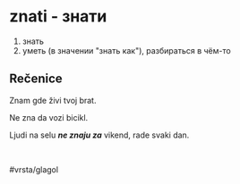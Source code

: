 # znati - знати

1. знать  
2. уметь (в значении "знать как"), разбираться в чём-то

## Rečenice

Znam gde živi tvoj brat.

Ne zna da vozi bicikl.

Ljudi na selu ***ne znaju za*** vikend, rade svaki dan.

<br>

#vrsta/glagol
